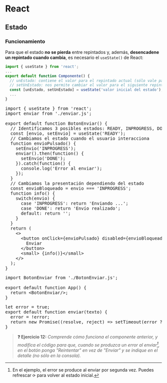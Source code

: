 # React
## Estado
### Funcionamiento

Para que el estado **no se pierda** entre repintados y, además, **desencadene un repintado cuando cambia**, es necesario el `useState()` de React:

```js
import { useState } from 'react';
...
export default function Componente() {
  // unEstado: contiene el valor para el repintado actual (sólo vale para leerlo)
  // setUnEstado: nos permite cambiar el valor para el siguiente repintado (y dispararlo)
  const [unEstado, setUnEstado] = useState('valor inicial del estado');
  ...
}
```

<div class="sandpack" data-height="500px" data-width="75"><pre data-file="BotonEnviar.js" data-active="true">
import { useState } from 'react';
import enviar from './enviar.js';
&nbsp;
export default function BotonEnviar() {
  // Identificamos 3 posibles estados: READY, INPROGRESS, DONE
  const [envio, setEnvio] = useState('READY');
  // Cambiamos el estado cuando el usuario interacciona
  function envioPulsado() {
    setEnvio('INPROGRESS');
    enviar().then(function() {
      setEnvio('DONE');
    }).catch(function() {
      console.log('Error al enviar');
    });
  }
  // Cambiamos la presentación dependiendo del estado
  const envioBloqueado = envio === 'INPROGRESS';
  function info() {
    switch(envio) {
      case 'INPROGRESS': return 'Enviando ...';
      case 'DONE': return 'Envío realizado';
      default: return '';
    }
  }
  return (
    &lt;>
      &lt;button onClick={envioPulsado} disabled={envioBloqueado}>
        Enviar
      &lt;/button>
      &lt;small> {info()}&lt;/small>
    &lt;/>
  );
}
</pre><pre data-file="App.js">
import BotonEnviar from './BotonEnviar.js';
&nbsp;
export default function App() {
  return &lt;BotonEnviar/>;
}
</pre><pre data-file="enviar.js" data-hidden="true">
let error = true;
export default function enviar(texto) {
  error = !error;
  return new Promise((resolve, reject) => setTimeout(error ? reject : resolve, 3000));
}
</pre></div>

> **❓ Ejercicio 12:** _Comprende cómo funciona el componente anterior, y modifica el código para que, cuando se produzca un error al enviar[^1], en el botón ponga "Reintentar" en vez de "Enviar" y se indique en el detalle (no sólo en la consola)._

[^1]: En el ejemplo, el error se produce al enviar por segunda vez. Puedes refrescar `⟳` para volver al estado inicial.